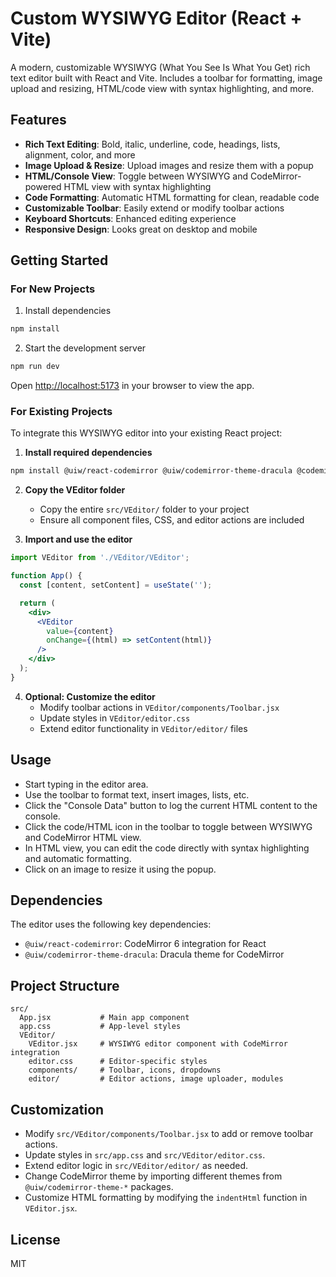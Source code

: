 # Custom WYSIWYG Editor (React + Vite)

A modern, customizable WYSIWYG (What You See Is What You Get) rich text editor built with React and Vite. Includes a toolbar for formatting, image upload and resizing, HTML/code view with syntax highlighting, and more.

## Features

- **Rich Text Editing**: Bold, italic, underline, code, headings, lists, alignment, color, and more
- **Image Upload & Resize**: Upload images and resize them with a popup
- **HTML/Console View**: Toggle between WYSIWYG and CodeMirror-powered HTML view with syntax highlighting
- **Code Formatting**: Automatic HTML formatting for clean, readable code
- **Customizable Toolbar**: Easily extend or modify toolbar actions
- **Keyboard Shortcuts**: Enhanced editing experience
- **Responsive Design**: Looks great on desktop and mobile

## Getting Started

### For New Projects

1. Install dependencies
```bash
npm install
```

2. Start the development server
```bash
npm run dev
```

Open [http://localhost:5173](http://localhost:5173) in your browser to view the app.

### For Existing Projects

To integrate this WYSIWYG editor into your existing React project:

1. **Install required dependencies**
```bash
npm install @uiw/react-codemirror @uiw/codemirror-theme-dracula @codemirror/lang-html
```

2. **Copy the VEditor folder**
   - Copy the entire `src/VEditor/` folder to your project
   - Ensure all component files, CSS, and editor actions are included

3. **Import and use the editor**
```jsx
import VEditor from './VEditor/VEditor';

function App() {
  const [content, setContent] = useState('');

  return (
    <div>
      <VEditor 
        value={content}
        onChange={(html) => setContent(html)}
      />
    </div>
  );
}
```

4. **Optional: Customize the editor**
   - Modify toolbar actions in `VEditor/components/Toolbar.jsx`
   - Update styles in `VEditor/editor.css`
   - Extend editor functionality in `VEditor/editor/` files

## Usage

- Start typing in the editor area.
- Use the toolbar to format text, insert images, lists, etc.
- Click the "Console Data" button to log the current HTML content to the console.
- Click the code/HTML icon in the toolbar to toggle between WYSIWYG and CodeMirror HTML view.
- In HTML view, you can edit the code directly with syntax highlighting and automatic formatting.
- Click on an image to resize it using the popup.

## Dependencies

The editor uses the following key dependencies:
- `@uiw/react-codemirror`: CodeMirror 6 integration for React
- `@uiw/codemirror-theme-dracula`: Dracula theme for CodeMirror

## Project Structure

```
src/
  App.jsx           # Main app component
  app.css           # App-level styles
  VEditor/
    VEditor.jsx     # WYSIWYG editor component with CodeMirror integration
    editor.css      # Editor-specific styles
    components/     # Toolbar, icons, dropdowns
    editor/         # Editor actions, image uploader, modules
```

## Customization

- Modify `src/VEditor/components/Toolbar.jsx` to add or remove toolbar actions.
- Update styles in `src/app.css` and `src/VEditor/editor.css`.
- Extend editor logic in `src/VEditor/editor/` as needed.
- Change CodeMirror theme by importing different themes from `@uiw/codemirror-theme-*` packages.
- Customize HTML formatting by modifying the `indentHtml` function in `VEditor.jsx`.

## License

MIT
